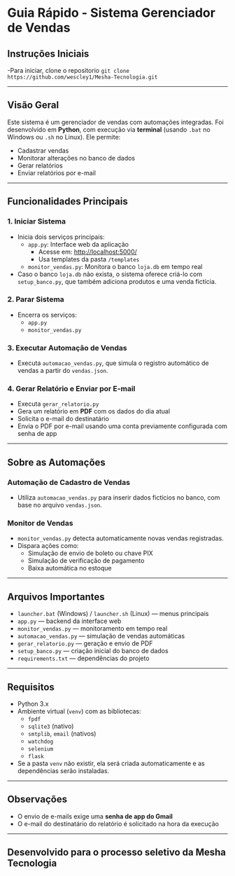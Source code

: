 # Guia Rápido - Sistema Gerenciador de Vendas

## Instruções Iniciais
-Para iniciar, clone o repositorio `git clone https://github.com/wescley1/Mesha-Tecnologia.git`

---

## Visão Geral
Este sistema é um gerenciador de vendas com automações integradas. Foi desenvolvido em **Python**, com execução via **terminal** (usando `.bat` no Windows ou `.sh` no Linux). Ele permite:

- Cadastrar vendas  
- Monitorar alterações no banco de dados  
- Gerar relatórios  
- Enviar relatórios por e-mail

---

## Funcionalidades Principais

### 1. Iniciar Sistema
- Inicia dois serviços principais:
  - `app.py`: Interface web da aplicação  
    - Acesse em: [http://localhost:5000/](http://localhost:5000/)  
    - Usa templates da pasta `/templates`
  - `monitor_vendas.py`: Monitora o banco `loja.db` em tempo real  
- Caso o banco `loja.db` não exista, o sistema oferece criá-lo com `setup_banco.py`, que também adiciona produtos e uma venda fictícia.

### 2. Parar Sistema
- Encerra os serviços:
  - `app.py`
  - `monitor_vendas.py`

### 3. Executar Automação de Vendas
- Executa `automacao_vendas.py`, que simula o registro automático de vendas a partir do `vendas.json`.

### 4. Gerar Relatório e Enviar por E-mail
- Executa `gerar_relatorio.py`
- Gera um relatório em **PDF** com os dados do dia atual
- Solicita o e-mail do destinatário
- Envia o PDF por e-mail usando uma conta previamente configurada com senha de app

---

## Sobre as Automações

### Automação de Cadastro de Vendas
- Utiliza `automacao_vendas.py` para inserir dados fictícios no banco, com base no arquivo `vendas.json`.

### Monitor de Vendas
- `monitor_vendas.py` detecta automaticamente novas vendas registradas.
- Dispara ações como:
  - Simulação de envio de boleto ou chave PIX
  - Simulação de verificação de pagamento
  - Baixa automática no estoque

---

## Arquivos Importantes

- `launcher.bat` (Windows) / `launcher.sh` (Linux) — menus principais  
- `app.py` — backend da interface web  
- `monitor_vendas.py` — monitoramento em tempo real  
- `automacao_vendas.py` — simulação de vendas automáticas  
- `gerar_relatorio.py` — geração e envio de PDF  
- `setup_banco.py` — criação inicial do banco de dados  
- `requirements.txt` — dependências do projeto

---

## Requisitos

- Python 3.x
- Ambiente virtual (`venv`) com as bibliotecas:
  - `fpdf`
  - `sqlite3` (nativo)
  - `smtplib`, `email` (nativos)
  - `watchdog`
  - `selenium`
  - `flask`
- Se a pasta `venv` não existir, ela será criada automaticamente e as dependências serão instaladas.

---

## Observações
- O envio de e-mails exige uma **senha de app do Gmail**
- O e-mail do destinatário do relatório é solicitado na hora da execução

---

## Desenvolvido para o processo seletivo da Mesha Tecnologia
